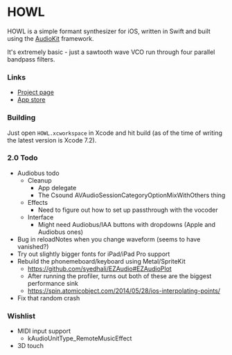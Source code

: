 # HOWL

HOWL is a simple formant synthesizer for iOS, written in Swift and built using the [AudioKit](https://github.com/audiokit/AudioKit) framework.

It's extremely basic - just a sawtooth wave VCO run through four parallel bandpass filters.

### Links

- [Project page](http://protonome.com/apps/howl/)
- [App store](https://itunes.apple.com/us/app/howl-a-formant-synthesizer/id1067562312)

### Building

Just open `HOWL.xcworkspace` in Xcode and hit build (as of the time of writing the latest version is Xcode 7.2).

### 2.0 Todo

- Audiobus todo
    - Cleanup
        - App delegate
        - The Csound AVAudioSessionCategoryOptionMixWithOthers thing
    - Effects
        - Need to figure out how to set up passthrough with the vocoder
    - Interface
        - Might need Audiobus/IAA buttons with dropdowns (Apple and Audiobus ones)
- Bug in reloadNotes when you change waveform (seems to have vanished?)
- Try out slightly bigger fonts for iPad/iPad Pro support
- Rebuild the phonemeboard/keyboard using Metal/SpriteKit
    - https://github.com/syedhali/EZAudio#EZAudioPlot
    - After running the profiler, turns out both of these are the biggest performance sink
    - https://spin.atomicobject.com/2014/05/28/ios-interpolating-points/
- Fix that random crash

### Wishlist

- MIDI input support
    - kAudioUnitType_RemoteMusicEffect
- 3D touch
